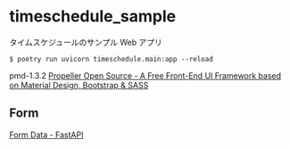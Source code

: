# timeschedule_sample

タイムスケジュールのサンプル Web アプリ

```
$ poetry run uvicorn timeschedule.main:app --reload
```

pmd-1.3.2
[Propeller Open Source - A Free Front-End UI Framework based on Material Design, Bootstrap &amp; SASS](https://propeller.in/frameworks/open-source/)

## Form

[Form Data - FastAPI](https://fastapi.tiangolo.com/tutorial/request-forms/)
